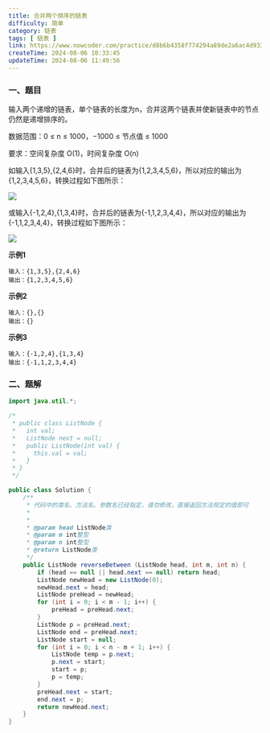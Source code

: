 ```yaml
---
title: 合并两个排序的链表
difficulty: 简单
category: 链表
tags: [ 链表 ]
link: https://www.nowcoder.com/practice/d8b6b4358f774294a89de2a6ac4d9337
createTime: 2024-08-06 10:33:45
updateTime: 2024-08-06 11:49:56
---
```


### 一、题目

输入两个递增的链表，单个链表的长度为n，合并这两个链表并使新链表中的节点仍然是递增排序的。

数据范围：0 ≤ n ≤ 1000，−1000 ≤ 节点值 ≤ 1000

要求：空间复杂度 O(1)，时间复杂度 O(n)

如输入{1,3,5},{2,4,6}时，合并后的链表为{1,2,3,4,5,6}，所以对应的输出为{1,2,3,4,5,6}，转换过程如下图所示：

![](https://uploadfiles.nowcoder.com/images/20211014/423483716_1634208575589/09DD8C2662B96CE14928333F055C5580)

或输入{-1,2,4},{1,3,4}时，合并后的链表为{-1,1,2,3,4,4}，所以对应的输出为{-1,1,2,3,4,4}，转换过程如下图所示：

![](https://uploadfiles.nowcoder.com/images/20211014/423483716_1634208729766/8266E4BFEDA1BD42D8F9794EB4EA0A13)

**示例1**

```
输入：{1,3,5},{2,4,6}
输出：{1,2,3,4,5,6}
```

**示例2**

```
输入：{},{}
输出：{}
```

**示例3**

```
输入：{-1,2,4},{1,3,4}
输出：{-1,1,2,3,4,4}
```

### 二、题解

```java
import java.util.*;

/*
 * public class ListNode {
 *   int val;
 *   ListNode next = null;
 *   public ListNode(int val) {
 *     this.val = val;
 *   }
 * }
 */

public class Solution {
    /**
     * 代码中的类名、方法名、参数名已经指定，请勿修改，直接返回方法规定的值即可
     *
     *
     * @param head ListNode类
     * @param m int整型
     * @param n int整型
     * @return ListNode类
     */
    public ListNode reverseBetween (ListNode head, int m, int n) {
        if (head == null || head.next == null) return head;
        ListNode newHead = new ListNode(0);
        newHead.next = head;
        ListNode preHead = newHead;
        for (int i = 0; i < m - 1; i++) {
            preHead = preHead.next;
        }
        ListNode p = preHead.next;
        ListNode end = preHead.next;
        ListNode start = null;
        for (int i = 0; i < n - m + 1; i++) {
            ListNode temp = p.next;
            p.next = start;
            start = p;
            p = temp;
        }
        preHead.next = start;
        end.next = p;
        return newHead.next;
    }
}
```